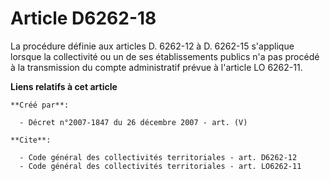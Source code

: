 # Article D6262-18

La procédure définie aux articles D. 6262-12 à D. 6262-15 s'applique lorsque la collectivité ou un de ses établissements
publics n'a pas procédé à la transmission du compte administratif prévue à l'article LO 6262-11.

**Liens relatifs à cet article**

	**Créé par**:

	  - Décret n°2007-1847 du 26 décembre 2007 - art. (V)

	**Cite**:

	  - Code général des collectivités territoriales - art. D6262-12
	  - Code général des collectivités territoriales - art. LO6262-11
